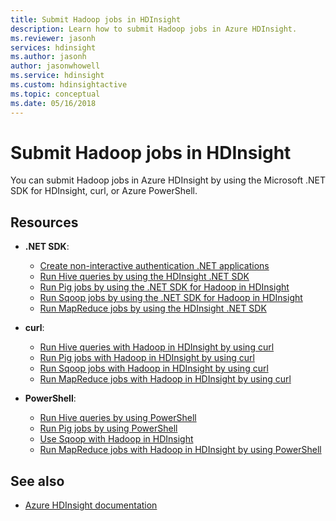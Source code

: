 ```yaml
---
title: Submit Hadoop jobs in HDInsight 
description: Learn how to submit Hadoop jobs in Azure HDInsight.
ms.reviewer: jasonh
services: hdinsight
ms.author: jasonh
author: jasonwhowell
ms.service: hdinsight
ms.custom: hdinsightactive
ms.topic: conceptual
ms.date: 05/16/2018
---
```

# Submit Hadoop jobs in HDInsight

You can submit Hadoop jobs in Azure HDInsight by using the Microsoft .NET SDK for HDInsight, curl, or Azure PowerShell.

## Resources

- **.NET SDK**:

  - [Create non-interactive authentication .NET applications](../hdinsight-create-non-interactive-authentication-dotnet-applications.md)
  - [Run Hive queries by using the HDInsight .NET SDK](apache-hadoop-use-hive-dotnet-sdk.md)
  - [Run Pig jobs by using the .NET SDK for Hadoop in HDInsight](apache-hadoop-use-pig-dotnet-sdk.md)
  - [Run Sqoop jobs by using the .NET SDK for Hadoop in HDInsight](apache-hadoop-use-sqoop-dotnet-sdk.md)
  - [Run MapReduce jobs by using the HDInsight .NET SDK](apache-hadoop-use-mapreduce-dotnet-sdk.md)

- **curl**:

  - [Run Hive queries with Hadoop in HDInsight by using curl](apache-hadoop-use-hive-curl.md)
  - [Run Pig jobs with Hadoop in HDInsight by using curl](apache-hadoop-use-pig-curl.md)
  - [Run Sqoop jobs with Hadoop in HDInsight by using curl](apache-hadoop-use-sqoop-curl.md)
  - [Run MapReduce jobs with Hadoop in HDInsight by using curl](apache-hadoop-use-mapreduce-curl.md)

- **PowerShell**:

  - [Run Hive queries by using PowerShell](apache-hadoop-use-hive-powershell.md)
  - [Run Pig jobs by using PowerShell](apache-hadoop-use-pig-powershell.md)
  - [Use Sqoop with Hadoop in HDInsight](apache-hadoop-use-sqoop-powershell.md)
  - [Run MapReduce jobs with Hadoop in HDInsight by using PowerShell](apache-hadoop-use-mapreduce-powershell.md)

## See also

- [Azure HDInsight documentation](https://docs.microsoft.com/azure/hdinsight/)
